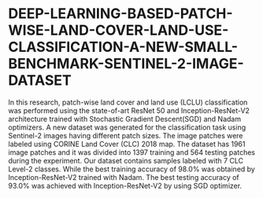 # DEEP-LEARNING-BASED-PATCH-WISE-LAND-COVER-LAND-USE-CLASSIFICATION-A-NEW-SMALL-BENCHMARK-SENTINEL-2-IMAGE-DATASET

In this research, patch-wise land cover and land use (LCLU) classification was performed using the state-of-art ResNet 50 and Inception-ResNet-V2 architecture trained with Stochastic Gradient Descent(SGD) and Nadam optimizers. A new dataset was generated for the classification task using Sentinel-2 images having different patch sizes. The image patches were labeled using CORINE Land Cover (CLC) 2018 map. The dataset has 1961 image patches and it was divided into 1397 training and 564 testing patches during the experiment. Our dataset contains samples labeled with 7 CLC Level-2 classes. While the best training accuracy of 98.0% was obtained by Inception-ResNet-V2 trained with Nadam. The best testing accuracy of 93.0% was achieved with Inception-ResNet-V2 by using SGD optimizer.
